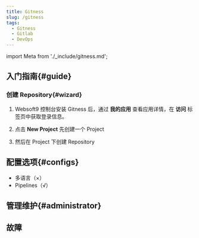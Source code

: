 ```yaml
---
title: Gitness
slug: /gitness
tags:
  - Gitness
  - Gitlab
  - DevOps
---
```


import Meta from './_include/gitness.md';

<Meta name="meta" />

## 入门指南{#guide}

### 创建 Repository{#wizard}

1. Websoft9 控制台安装 Gitness 后，通过 **我的应用** 查看应用详情，在 **访问** 标签页中获取登录信息。  

2. 点击 **New Project** 先创建一个 Project

3. 然后在 Project 下创建 Repository


## 配置选项{#configs}

- 多语言（×）
- Pipelines（√）

## 管理维护{#administrator}

## 故障
